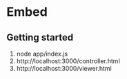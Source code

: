 # Embed

## Getting started

1. node app/index.js
2. http://localhost:3000/controller.html
3. http://localhost:3000/viewer.html

